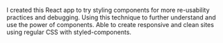 I created this React app to try styling components for more re-usability practices and debugging. Using this technique to further understand and use the power of components. Able to create responsive and clean sites using regular CSS with styled-components.
